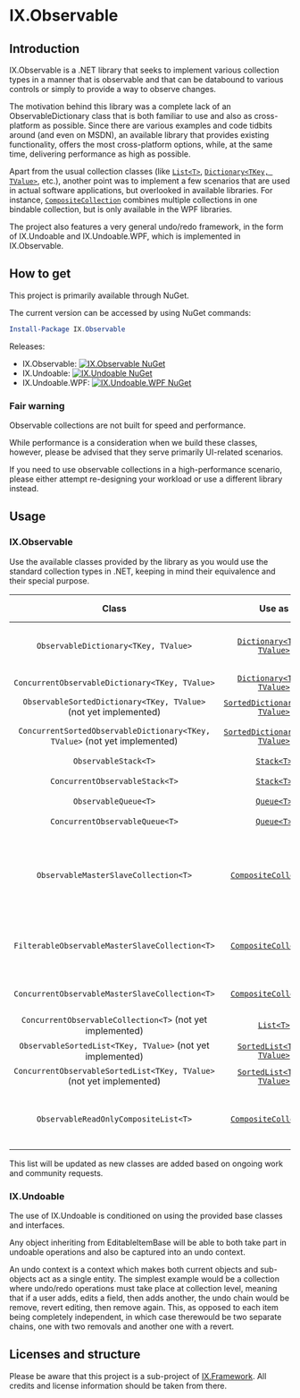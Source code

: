 # IX.Observable

## Introduction

IX.Observable is a .NET library that seeks to implement various collection types in a manner that is observable and that can be databound to various controls or simply to provide a way to observe changes.

The motivation behind this library was a complete lack of an ObservableDictionary class that is both familiar to use and also as cross-platform as possible. Since there are various examples and code tidbits around (and even on MSDN), an available library that provides existing functionality, offers the most cross-platform options, while, at the same time, delivering performance as high as possible.

Apart from the usual collection classes (like [`List<T>`](https://msdn.microsoft.com/en-us/library/6sh2ey19.aspx), [`Dictionary<TKey, TValue>`](https://msdn.microsoft.com/en-us/library/xfhwa508.aspx), etc.), another point was to implement a few scenarios that are used in actual software applications, but overlooked in available libraries. For instance, [`CompositeCollection`](https://msdn.microsoft.com/en-us/library/system.windows.data.compositecollection.aspx) combines multiple collections in one bindable collection, but is only available in the WPF libraries.

The project also features a very general undo/redo framework, in the form of IX.Undoable and IX.Undoable.WPF, which is implemented in IX.Observable.

## How to get

This project is primarily available through NuGet.

The current version can be accessed by using NuGet commands:

```powershell
Install-Package IX.Observable
```

Releases:
- IX.Observable: [![IX.Observable NuGet](https://img.shields.io/nuget/v/IX.Observable.svg)](https://www.nuget.org/packages/IX.Observable/)
- IX.Undoable: [![IX.Undoable NuGet](https://img.shields.io/nuget/v/IX.Undoable.svg)](https://www.nuget.org/packages/IX.Undoable/)
- IX.Undoable.WPF: [![IX.Undoable.WPF NuGet](https://img.shields.io/nuget/v/IX.Undoable.WPF.svg)](https://www.nuget.org/packages/IX.Undoable.WPF/)

### Fair warning

Observable collections are not built for speed and performance.

While performance is a consideration when we build these classes, however, please be advised that they serve primarily UI-related scenarios.

If you need to use observable collections in a high-performance scenario, please either attempt re-designing your workload or use a different library instead.

## Usage

### IX.Observable

Use the available classes provided by the library as you would use the standard collection types in .NET, keeping in mind their equivalence and their special purpose.

| Class | Use as | Thread-safe | Special powers |
|:-----:|:------:|:-----------:|:--------------:|
| `ObservableDictionary<TKey, TValue>` | [`Dictionary<TKey, TValue>`](https://docs.microsoft.com/en-us/dotnet/api/system.collections.generic.dictionary-2) | No | An observable dictionary that advertises both collection changes and various property changes (such as Count) |
| `ConcurrentObservableDictionary<TKey, TValue>` | [`Dictionary<TKey, TValue>`](https://docs.microsoft.com/en-us/dotnet/api/system.collections.generic.dictionary-2) | Yes | Same as `ObservableDictionary<TKey, TValue>`, but also thread-safe |
| `ObservableSortedDictionary<TKey, TValue>` (not yet implemented) | [`SortedDictionary<TKey, TValue>`](https://docs.microsoft.com/en-us/dotnet/api/system.collections.generic.sorteddictionary-2) | No | An observable sorted dictionary |
| `ConcurrentSortedObservableDictionary<TKey, TValue>` (not yet implemented) | [`SortedDictionary<TKey, TValue>`](https://docs.microsoft.com/en-us/dotnet/api/system.collections.generic.sorteddictionary-2) | Yes | Same as `ObservableSortedDictionary<TKey, TValue>`, but also thread-safe |
| `ObservableStack<T>` | [`Stack<T>`](https://docs.microsoft.com/en-us/dotnet/api/system.collections.generic.stack-1) | No | A stack that advertises its changes |
| `ConcurrentObservableStack<T>` | [`Stack<T>`](https://docs.microsoft.com/en-us/dotnet/api/system.collections.generic.stack-1) | Yes | Same as `ObservableStack<T>`, but also thread-safe |
| `ObservableQueue<T>` | [`Queue<T>`](https://docs.microsoft.com/en-us/dotnet/api/system.collections.generic.queue-1) | No | A queue that advertises its changes |
| `ConcurrentObservableQueue<T>` | [`Queue<T>`](https://docs.microsoft.com/en-us/dotnet/api/system.collections.generic.queue-1) | Yes | Same as `ObservableQueue<T>`, but also thread-safe |
| `ObservableMasterSlaveCollection<T>` | [`CompositeCollection`](https://docs.microsoft.com/en-us/dotnet/api/system.windows.data.compositecollection) | No | A collection that composes multiple collections, in which one of the collections is a master and accepts updates, whereas the others are slave ones and are used for display only (note: the collections are referenced, not copied) |
| `FilterableObservableMasterSlaveCollection<T>` | [`CompositeCollection`](https://docs.microsoft.com/en-us/dotnet/api/system.windows.data.compositecollection) | No | Same as `ObservableMasterSlaveCollection<T>`, but also filterable (note: the collections are referenced, not copied) |
| `ConcurrentObservableMasterSlaveCollection<T>` | [`CompositeCollection`](https://docs.microsoft.com/en-us/dotnet/api/system.windows.data.compositecollection) | Yes | Same as `ObservableMasterSlaveCollection<T>`, but also thread-safe |
| `ConcurrentObservableCollection<T>` (not yet implemented) | [`List<T>`](https://docs.microsoft.com/en-us/dotnet/api/system.collections.generic.list-1) | Yes | A thread-safe observable list |
| `ObservableSortedList<TKey, TValue>` (not yet implemented) | [`SortedList<TKey, TValue>`](https://docs.microsoft.com/en-us/dotnet/api/system.collections.generic.sortedlist-2) | No | An observable sorted list |
| `ConcurrentObservableSortedList<TKey, TValue>` (not yet implemented) | [`SortedList<TKey, TValue>`](https://docs.microsoft.com/en-us/dotnet/api/system.collections.generic.sortedlist-2) | Yes | Same as `ObservableSortedList<T>`, but also thread-safe |
| `ObservableReadOnlyCompositeList<T>` | [`CompositeCollection`](https://docs.microsoft.com/en-us/dotnet/api/system.windows.data.compositecollection) | Yes | A collection made of multiple collections that all share the same item type that advertises its changes and that does not support changes (also thread-safe by definition) |

This list will be updated as new classes are added based on ongoing work and community requests.

### IX.Undoable

The use of IX.Undoable is conditioned on using the provided base classes and interfaces.

Any object inheriting from EditableItemBase will be able to both take part in undoable operations and also be captured into an undo context.

An undo context is a context which makes both current objects and sub-objects act as a single entity. The simplest example would be a collection where undo/redo operations must take place at collection level, meaning that if a user adds, edits a field, then adds another, the undo chain would be remove, revert editing, then remove again. This, as opposed to each item being completely independent, in which case therewould be two separate chains, one with two removals and another one with a revert.

## Licenses and structure

Please be aware that this project is a sub-project of [IX.Framework](https://github.com/adimosh/IX.Framework). All credits and license information should be taken from there.
